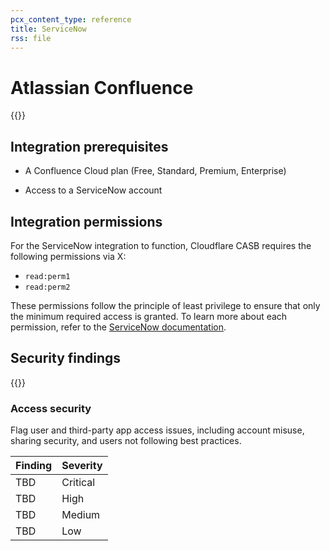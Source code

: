 ```yaml
---
pcx_content_type: reference
title: ServiceNow
rss: file
---
```


# Atlassian Confluence

{{<render file="casb/_integration-description.md" withParameters="ServiceNow;;ServiceNow account">}}

## Integration prerequisites

- A Confluence Cloud plan (Free, Standard, Premium, Enterprise)

- Access to a ServiceNow account

## Integration permissions

For the ServiceNow integration to function, Cloudflare CASB requires the following permissions via X:

- `read:perm1`
- `read:perm2`

These permissions follow the principle of least privilege to ensure that only the minimum required access is granted. To learn more about each permission, refer to the [ServiceNow documentation](#).

## Security findings

{{<render file="casb/_security-findings.md" withParameters="ServiceNow;;servicenow">}}

### Access security

Flag user and third-party app access issues, including account misuse, sharing security, and users not following best practices.

| Finding | Severity |
| ------- | -------- |
| TBD     | Critical |
| TBD     | High     |
| TBD     | Medium   |
| TBD     | Low      |
